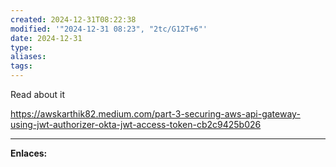 ```yaml
---
created: 2024-12-31T08:22:38
modified: '"2024-12-31 08:23", "2tc/G12T+6"'
date: 2024-12-31
type: 
aliases: 
tags: 
---
```

Read about it

https://awskarthik82.medium.com/part-3-securing-aws-api-gateway-using-jwt-authorizer-okta-jwt-access-token-cb2c9425b026

--- 
 **Enlaces:**
 
